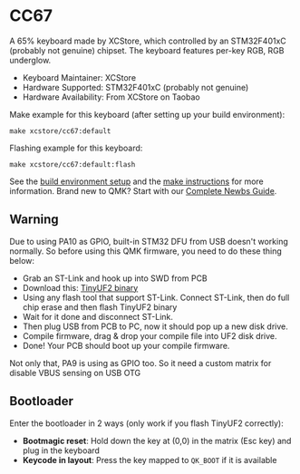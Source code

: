 # CC67

A 65% keyboard made by XCStore, which controlled by an STM32F401xC (probably not genuine) chipset. The keyboard features per-key RGB, RGB underglow.

* Keyboard Maintainer: XCStore
* Hardware Supported: STM32F401xC (probably not genuine)
* Hardware Availability: From XCStore on Taobao

Make example for this keyboard (after setting up your build environment):

    make xcstore/cc67:default

Flashing example for this keyboard:

    make xcstore/cc67:default:flash

See the [build environment setup](https://docs.qmk.fm/#/getting_started_build_tools) and the [make instructions](https://docs.qmk.fm/#/getting_started_make_guide) for more information. Brand new to QMK? Start with our [Complete Newbs Guide](https://docs.qmk.fm/#/newbs).

## Warning

Due to using PA10 as GPIO, built-in STM32 DFU from USB doesn't working normally. So before using this QMK firmware, you need to do these thing below:

* Grab an ST-Link and hook up into SWD from PCB
* Download this: [TinyUF2 binary](https://github.com/HorrorTroll/tinyuf2/blob/stm32f401/ports/stm32f4/build/stm32f401ce_discovery/tinyuf2-stm32f401ce_discovery.bin)
* Using any flash tool that support ST-Link. Connect ST-Link, then do full chip erase and then flash TinyUF2 binary
* Wait for it done and disconnect ST-Link.
* Then plug USB from PCB to PC, now it should pop up a new disk drive.
* Compile firmware, drag & drop your compile file into UF2 disk drive.
* Done! Your PCB should boot up your compile firmware.

Not only that, PA9 is using as GPIO too. So it need a custom matrix for disable VBUS sensing on USB OTG

## Bootloader

Enter the bootloader in 2 ways (only work if you flash TinyUF2 correctly):

* **Bootmagic reset**: Hold down the key at (0,0) in the matrix (Esc key) and plug in the keyboard
* **Keycode in layout**: Press the key mapped to `QK_BOOT` if it is available
